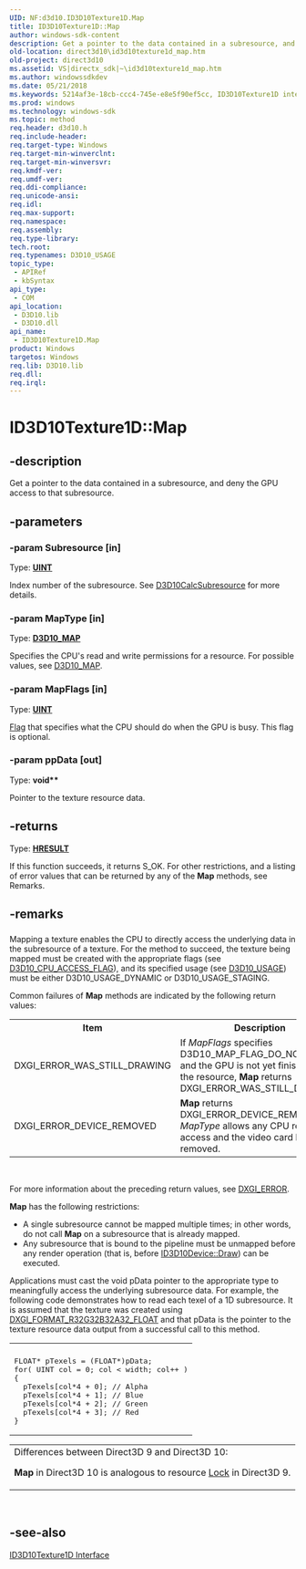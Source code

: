```yaml
---
UID: NF:d3d10.ID3D10Texture1D.Map
title: ID3D10Texture1D::Map
author: windows-sdk-content
description: Get a pointer to the data contained in a subresource, and deny the GPU access to that subresource.
old-location: direct3d10\id3d10texture1d_map.htm
old-project: direct3d10
ms.assetid: VS|directx_sdk|~\id3d10texture1d_map.htm
ms.author: windowssdkdev
ms.date: 05/21/2018
ms.keywords: 5214af3e-18cb-ccc4-745e-e8e5f90ef5cc, ID3D10Texture1D interface [Direct3D 10],Map method, ID3D10Texture1D.Map, ID3D10Texture1D::Map, Map, Map method [Direct3D 10], Map method [Direct3D 10],ID3D10Texture1D interface, d3d10/ID3D10Texture1D::Map, direct3d10.id3d10texture1d_map
ms.prod: windows
ms.technology: windows-sdk
ms.topic: method
req.header: d3d10.h
req.include-header: 
req.target-type: Windows
req.target-min-winverclnt: 
req.target-min-winversvr: 
req.kmdf-ver: 
req.umdf-ver: 
req.ddi-compliance: 
req.unicode-ansi: 
req.idl: 
req.max-support: 
req.namespace: 
req.assembly: 
req.type-library: 
tech.root: 
req.typenames: D3D10_USAGE
topic_type:
 - APIRef
 - kbSyntax
api_type:
 - COM
api_location:
 - D3D10.lib
 - D3D10.dll
api_name:
 - ID3D10Texture1D.Map
product: Windows
targetos: Windows
req.lib: D3D10.lib
req.dll: 
req.irql: 
---
```


# ID3D10Texture1D::Map


## -description


Get a pointer to the data contained in a subresource, and deny the GPU access to that subresource.


## -parameters




### -param Subresource [in]

Type: <b><a href="https://msdn.microsoft.com/4553cafc-450e-4493-a4d4-cb6e2f274d46">UINT</a></b>

Index number of the subresource. See <a href="https://msdn.microsoft.com/library/Bb694525(v=VS.85).aspx">D3D10CalcSubresource</a> for more details.


### -param MapType [in]

Type: <b><a href="https://msdn.microsoft.com/library/Bb205318(v=VS.85).aspx">D3D10_MAP</a></b>

Specifies the CPU's read and write permissions for a resource. For possible values, see <a href="https://msdn.microsoft.com/library/Bb205318(v=VS.85).aspx">D3D10_MAP</a>.


### -param MapFlags [in]

Type: <b><a href="https://msdn.microsoft.com/4553cafc-450e-4493-a4d4-cb6e2f274d46">UINT</a></b>


<a href="https://msdn.microsoft.com/library/Bb205321(v=VS.85).aspx">Flag</a> that specifies what the CPU should do when the GPU is busy. This flag is optional.


### -param ppData [out]

Type: <b>void**</b>

Pointer to the texture resource data.


## -returns



Type: <b><a href="https://msdn.microsoft.com/library/Hh437604(v=VS.85).aspx">HRESULT</a></b>

If this function succeeds, it returns S_OK. For other restrictions, and a listing of error values that can be returned by any of the <b>Map</b> methods, see Remarks.




## -remarks



<h3><a id="Remarks"></a><a id="remarks"></a><a id="REMARKS"></a></h3>
Mapping a texture enables the CPU to directly access the underlying data in the subresource of a texture. For the method to succeed, the texture being mapped must be created with the appropriate flags (see <a href="https://msdn.microsoft.com/library/Bb204908(v=VS.85).aspx">D3D10_CPU_ACCESS_FLAG</a>), and its specified usage (see <a href="https://msdn.microsoft.com/library/Bb172499(v=VS.85).aspx">D3D10_USAGE</a>) must be either D3D10_USAGE_DYNAMIC or D3D10_USAGE_STAGING.

Common failures of <b>Map</b> methods are indicated by the following return values:



<table>
<tr>
<th>Item</th>
<th>Description</th>
</tr>
<tr>
<td width="40%">
<a id="DXGI_ERROR_WAS_STILL_DRAWING"></a><a id="dxgi_error_was_still_drawing"></a>DXGI_ERROR_WAS_STILL_DRAWING

</td>
<td width="60%">
If <i>MapFlags</i> specifies D3D10_MAP_FLAG_DO_NOT_WAIT and the GPU is not yet finished with the resource, <b>Map</b> returns DXGI_ERROR_WAS_STILL_DRAWING.

</td>
</tr>
<tr>
<td width="40%">
<a id="DXGI_ERROR_DEVICE_REMOVED"></a><a id="dxgi_error_device_removed"></a>DXGI_ERROR_DEVICE_REMOVED

</td>
<td width="60%">
<b>Map</b> returns DXGI_ERROR_DEVICE_REMOVED if <i>MapType</i> allows any CPU read access and the video card has been removed.

</td>
</tr>
</table>
 

For more information about the preceding return values, see <a href="https://msdn.microsoft.com/library/Bb509553(v=VS.85).aspx">DXGI_ERROR</a>.

<b>Map</b> has the following restrictions:

<ul>
<li>A single subresource cannot be mapped multiple times; in other words, do not call <b>Map</b> on a subresource that is already mapped.</li>
<li>Any subresource that is bound to the pipeline must be unmapped before any render operation (that is, before <a href="https://msdn.microsoft.com/library/Bb173563(v=VS.85).aspx">ID3D10Device::Draw</a>) can be executed.</li>
</ul>
Applications must cast the void pData pointer to the appropriate type to meaningfully access the underlying subresource data. For example, the following code demonstrates how to read each texel of a 1D subresource. It is assumed that the texture was created using <a href="https://msdn.microsoft.com/library/Bb173059(v=VS.85).aspx">DXGI_FORMAT_R32G32B32A32_FLOAT</a> and that pData is the pointer to the texture resource data output from a successful call to this method.

<div class="code"><span codelanguage=""><table>
<tr>
<th></th>
</tr>
<tr>
<td>
<pre>
FLOAT* pTexels = (FLOAT*)pData;
for( UINT col = 0; col &lt; width; col++ )
{
  pTexels[col*4 + 0]; // Alpha
  pTexels[col*4 + 1]; // Blue
  pTexels[col*4 + 2]; // Green
  pTexels[col*4 + 3]; // Red
}
</pre>
</td>
</tr>
</table></span></div>
<table>
<tr>
<td>
Differences between Direct3D 9 and Direct3D 10:

<b>Map</b> in Direct3D 10 is analogous to resource <a href="https://msdn.microsoft.com/library/Bb174707(v=VS.85).aspx">Lock</a> in Direct3D 9.

</td>
</tr>
</table>
 




## -see-also




<a href="https://msdn.microsoft.com/library/Bb173863(v=VS.85).aspx">ID3D10Texture1D Interface</a>
 

 

